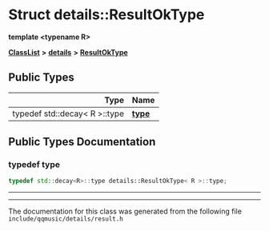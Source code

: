 

# Struct details::ResultOkType

**template &lt;typename R&gt;**



[**ClassList**](annotated.md) **>** [**details**](namespacedetails.md) **>** [**ResultOkType**](structdetails_1_1ResultOkType.md)






















## Public Types

| Type | Name |
| ---: | :--- |
| typedef std::decay&lt; R &gt;::type | [**type**](#typedef-type)  <br> |
















































## Public Types Documentation




### typedef type 

```C++
typedef std::decay<R>::type details::ResultOkType< R >::type;
```




<hr>

------------------------------
The documentation for this class was generated from the following file `include/qqmusic/details/result.h`

